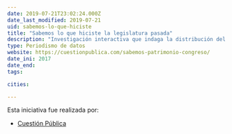 ```yaml
---
date: 2019-07-21T23:02:24.000Z
date_last_modified: 2019-07-21
uid: sabemos-lo-que-hiciste
title: "Sabemos lo que hiciste la legislatura pasada"
description: "Investigación interactiva que indaga la distribución del patrimonio, la declaración de renta y las conexiones de poder en de algunos políticos en Colombia."
type: Periodismo de datos
website: https://cuestionpublica.com/sabemos-patrimonio-congreso/
date_ini: 2017
date_end: 
tags:

cities: 

---
```


Esta iniciativa fue realizada por:

- [Cuestión Pública](/organizaciones/cuestion-publica)
